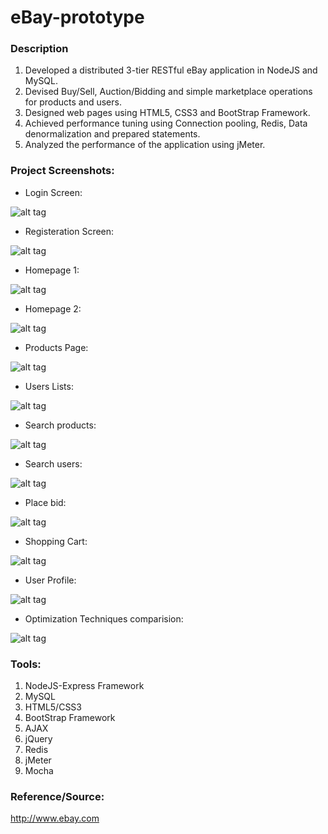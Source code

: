# eBay-prototype

### Description
1. Developed a distributed 3-tier RESTful eBay application in NodeJS and MySQL.
2. Devised Buy/Sell, Auction/Bidding and simple marketplace operations for products and users.
3. Designed web pages using HTML5, CSS3 and BootStrap Framework.
4. Achieved performance tuning using Connection pooling, Redis, Data denormalization and prepared statements.
5. Analyzed the performance of the application using jMeter.  

### Project Screenshots:
- Login Screen:

![alt tag](https://github.com/vijeshjain/eBay-prototype/blob/master/Project_Screenshots/login.png)

- Registeration Screen:

![alt tag](https://github.com/vijeshjain/eBay-prototype/blob/master/Project_Screenshots/register.png)

- Homepage 1:

![alt tag](https://github.com/vijeshjain/eBay-prototype/blob/master/Project_Screenshots/homepage.png)


- Homepage 2:

![alt tag](https://github.com/vijeshjain/eBay-prototype/blob/master/Project_Screenshots/homepage1.png)


- Products Page:

![alt tag](https://github.com/vijeshjain/eBay-prototype/blob/master/Project_Screenshots/products.PNG)



- Users Lists:

![alt tag](https://github.com/vijeshjain/eBay-prototype/blob/master/Project_Screenshots/users_list.PNG)



- Search products:

![alt tag](https://github.com/vijeshjain/eBay-prototype/blob/master/Project_Screenshots/search_product.png)



- Search users:

![alt tag](https://github.com/vijeshjain/eBay-prototype/blob/master/Project_Screenshots/search_user.png)



- Place bid:

![alt tag](https://github.com/vijeshjain/eBay-prototype/blob/master/Project_Screenshots/place_bid.png)



- Shopping Cart:

![alt tag](https://github.com/vijeshjain/eBay-prototype/blob/master/Project_Screenshots/shopping_cart.png)



- User Profile:

![alt tag](https://github.com/vijeshjain/eBay-prototype/blob/master/Project_Screenshots/userProfile.png)



- Optimization Techniques comparision:

![alt tag](https://github.com/vijeshjain/eBay-prototype/blob/master/Project_Screenshots/optimization_results.PNG)

### Tools:
1. NodeJS-Express Framework
2. MySQL
3. HTML5/CSS3
4. BootStrap Framework
5. AJAX
6. jQuery
7. Redis
8. jMeter
9. Mocha

### Reference/Source:

http://www.ebay.com
